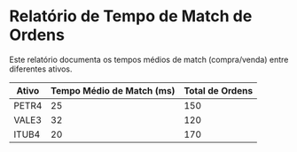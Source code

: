 
# Relatório de Tempo de Match de Ordens

Este relatório documenta os tempos médios de match (compra/venda) entre diferentes ativos.

| Ativo  | Tempo Médio de Match (ms) | Total de Ordens |
|--------|---------------------------|-----------------|
| PETR4  | 25                        | 150             |
| VALE3  | 32                        | 120             |
| ITUB4  | 20                        | 170             |
